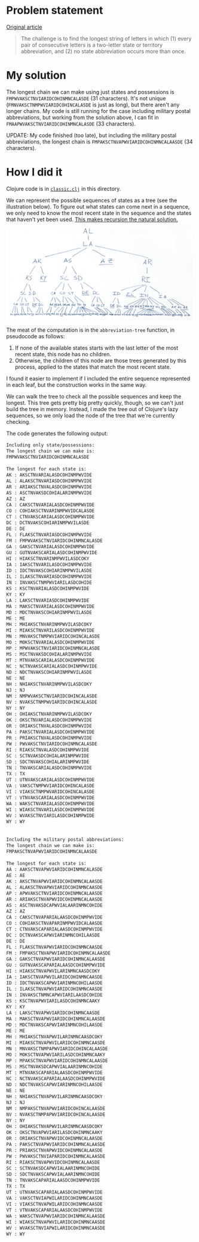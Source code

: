 # Problem statement
[Original
article](https://fivethirtyeight.com/features/can-you-help-dakota-jones-raid-the-lost-arc/)

> The challenge is to find the longest string of letters in which (1) every
> pair of consecutive letters is a two-letter state or territory abbreviation,
> and (2) no state abbreviation occurs more than once.

# My solution
The longest chain we can make using just states and possessions is
`FMPWVAKSCTNVIARIDCOHINMNCALASDE` (31 characters).  It's not unique
(`FMNVAKSCTNMPWVIARIDCOHINCALASDE` is just as long), but there aren't any longer
chains.  My code is still running for the case including military postal
abbreviations, but working from the solution above, I can fit in
`FMAAPWVAKSCTNVIARIDCOHINMNCALASDE` (33 characters).

UPDATE: My code finished (too late), but including the military postal
abbreviations, the longest chain is `FMPAKSCTNVAPWVIARIDCOHINMNCALAASDE` (34
characters).

# How I did it

Clojure code is in [`classic.clj`](./classic.clj) in this directory.

We can represent the possible sequences of states as a tree (see the
illustration below).  To figure out what states can come next in a sequence, we
only need to know the most recent state in the sequence and the states that
haven't yet been used.  [This makes recursion the natural
solution.](http://sarabander.github.io/sicp/html/2_002e2.xhtml#g_t2_002e2_002e2)

<img src="./tree_illustration.png" width="500" title="A very wide tree">

The meat of the computation is in the `abbreviation-tree` function, in
pseudocode as follows:

1. If none of the available states starts with the last letter of the most
   recent state, this node has no children.
2. Otherwise, the children of this node are those trees generated by this
   process, applied to the states that match the most recent state.

I found it easier to implement if I included the entire sequence represented in
each leaf, but the construction works in the same way.

We can walk the tree to check all the possible sequences and keep the longest.
This tree gets pretty big pretty quickly, though, so we can't just build the
tree in memory.  Instead, I made the tree out of Clojure's lazy sequences, so
we only load the node of the tree that we're currently checking.

The code generates the following output:

```
Including only state/possessions:
The longest chain we can make is:
FMPWVAKSCTNVIARIDCOHINMNCALASDE

The longest for each state is:
AK : AKSCTNVARIALASDCOHINMPWVIDE
AL : ALAKSCTNVARIASDCOHINMPWVIDE
AR : ARIAKSCTNVALASDCOHINMPWVIDE
AS : ASCTNVAKSDCOHIALARINMPWVIDE
AZ : AZ
CA : CAKSCTNVARIALASDCOHINMPWVIDE
CO : COHIAKSCTNVARINMPWVIDCALASDE
CT : CTNVAKSCARIALASDCOHINMPWVIDE
DC : DCTNVAKSCOHIARINMPWVILASDE
DE : DE
FL : FLAKSCTNVARIASDCOHINMPWVIDE
FM : FMPWVAKSCTNVIARIDCOHINMNCALASDE
GA : GAKSCTNVARIALASDCOHINMPWVIDE
GU : GUTNVAKSCARIALASDCOHINMPWVIDE
HI : HIAKSCTNVARINMPWVILASDCOKY
IA : IAKSCTNVARILASDCOHINMPWVIDE
ID : IDCTNVAKSCOHIARINMPWVILASDE
IL : ILAKSCTNVARIASDCOHINMPWVIDE
IN : INVAKSCTNMPWVIARILASDCOHIDE
KS : KSCTNVARIALASDCOHINMPWVIDE
KY : KY
LA : LAKSCTNVARIASDCOHINMPWVIDE
MA : MAKSCTNVARIALASDCOHINMPWVIDE
MD : MDCTNVAKSCOHIARINMPWVILASDE
ME : ME
MH : MHIAKSCTNVARINMPWVILASDCOKY
MI : MIAKSCTNVARILASDCOHINMPWVIDE
MN : MNVAKSCTNMPWVIARIDCOHINCALASDE
MO : MOKSCTNVARIALASDCOHINMPWVIDE
MP : MPWVAKSCTNVIARIDCOHINMNCALASDE
MS : MSCTNVAKSDCOHIALARINMPWVIDE
MT : MTNVAKSCARIALASDCOHINMPWVIDE
NC : NCTNVAKSCARIALASDCOHINMPWVIDE
ND : NDCTNVAKSCOHIARINMPWVILASDE
NE : NE
NH : NHIAKSCTNVARINMPWVILASDCOKY
NJ : NJ
NM : NMPWVAKSCTNVIARIDCOHINCALASDE
NV : NVAKSCTNMPWVIARIDCOHINCALASDE
NY : NY
OH : OHIAKSCTNVARINMPWVILASDCOKY
OK : OKSCTNVARIALASDCOHINMPWVIDE
OR : ORIAKSCTNVALASDCOHINMPWVIDE
PA : PAKSCTNVARIALASDCOHINMPWVIDE
PR : PRIAKSCTNVALASDCOHINMPWVIDE
PW : PWVAKSCTNVIARIDCOHINMNCALASDE
RI : RIAKSCTNVALASDCOHINMPWVIDE
SC : SCTNVAKSDCOHIALARINMPWVIDE
SD : SDCTNVAKSCOHIALARINMPWVIDE
TN : TNVAKSCARIALASDCOHINMPWVIDE
TX : TX
UT : UTNVAKSCARIALASDCOHINMPWVIDE
VA : VAKSCTNMPWVIARIDCOHINCALASDE
VI : VIAKSCTNMPWVARIDCOHINCALASDE
VT : VTNVAKSCARIALASDCOHINMPWVIDE
WA : WAKSCTNVARIALASDCOHINMPWVIDE
WI : WIAKSCTNVARILASDCOHINMPWVIDE
WV : WVAKSCTNVIARILASDCOHINMPWIDE
WY : WY


Including the military postal abbreviations:
The longest chain we can make is:
FMPAKSCTNVAPWVIARIDCOHINMNCALAASDE

The longest for each state is:
AA : AAKSCTNVAPWVIARIDCOHINMNCALASDE
AE : AE
AK : AKSCTNVAPWVIARIDCOHINMNCALAASDE
AL : ALAKSCTNVAPWVIARIDCOHINMNCAASDE
AP : APWVAKSCTNVIARIDCOHINMNCALAASDE
AR : ARIAKSCTNVAPWVIDCOHINMNCALAASDE
AS : ASCTNVAKSDCAPWVIALAARINMNCOHIDE
AZ : AZ
CA : CAKSCTNVAPARIALAASDCOHINMPWVIDE
CO : COHIAKSCTNVAPARINMPWVIDCALAASDE
CT : CTNVAKSCAPARIALAASDCOHINMPWVIDE
DC : DCTNVAKSCAPWVIARINMNCOHILAASDE
DE : DE
FL : FLAKSCTNVAPWVIARIDCOHINMNCAASDE
FM : FMPAKSCTNVAPWVIARIDCOHINMNCALAASDE
GA : GAKSCTNVAPWVIARIDCOHINMNCALAASDE
GU : GUTNVAKSCAPARIALAASDCOHINMPWVIDE
HI : HIAKSCTNVAPWVILARINMNCAASDCOKY
IA : IAKSCTNVAPWVILARIDCOHINMNCAASDE
ID : IDCTNVAKSCAPWVIARINMNCOHILAASDE
IL : ILAKSCTNVAPWVIARIDCOHINMNCAASDE
IN : INVAKSCTNMNCAPWVIARILAASDCOHIDE
KS : KSCTNVAPWVIARILASDCOHINMNCAAKY
KY : KY
LA : LAKSCTNVAPWVIARIDCOHINMNCAASDE
MA : MAKSCTNVAPWVIARIDCOHINMNCALAASDE
MD : MDCTNVAKSCAPWVIARINMNCOHILAASDE
ME : ME
MH : MHIAKSCTNVAPWVILARINMNCAASDCOKY
MI : MIAKSCTNVAPWVILARIDCOHINMNCAASDE
MN : MNVAKSCTNMPAPWVIARIDCOHINCALAASDE
MO : MOKSCTNVAPWVIARILASDCOHINMNCAAKY
MP : MPAKSCTNVAPWVIARIDCOHINMNCALAASDE
MS : MSCTNVAKSDCAPWVIALAARINMNCOHIDE
MT : MTNVAKSCAPARIALAASDCOHINMPWVIDE
NC : NCTNVAKSCAPARIALAASDCOHINMPWVIDE
ND : NDCTNVAKSCAPWVIARINMNCOHILAASDE
NE : NE
NH : NHIAKSCTNVAPWVILARINMNCAASDCOKY
NJ : NJ
NM : NMPAKSCTNVAPWVIARIDCOHINCALAASDE
NV : NVAKSCTNMPAPWVIARIDCOHINCALAASDE
NY : NY
OH : OHIAKSCTNVAPWVILARINMNCAASDCOKY
OK : OKSCTNVAPWVIARILASDCOHINMNCAAKY
OR : ORIAKSCTNVAPWVIDCOHINMNCALAASDE
PA : PAKSCTNVAPWVIARIDCOHINMNCALAASDE
PR : PRIAKSCTNVAPWVIDCOHINMNCALAASDE
PW : PWVAKSCTNVIAPARIDCOHINMNCALAASDE
RI : RIAKSCTNVAPWVIDCOHINMNCALAASDE
SC : SCTNVAKSDCAPWVIALAARINMNCOHIDE
SD : SDCTNVAKSCAPWVIALAARINMNCOHIDE
TN : TNVAKSCAPARIALAASDCOHINMPWVIDE
TX : TX
UT : UTNVAKSCAPARIALAASDCOHINMPWVIDE
VA : VAKSCTNVIAPWILARIDCOHINMNCAASDE
VI : VIAKSCTNVAPWILARIDCOHINMNCAASDE
VT : VTNVAKSCAPARIALAASDCOHINMPWVIDE
WA : WAKSCTNVAPWVIARIDCOHINMNCALAASDE
WI : WIAKSCTNVAPWVILARIDCOHINMNCAASDE
WV : WVAKSCTNVIAPWILARIDCOHINMNCAASDE
WY : WY
```
